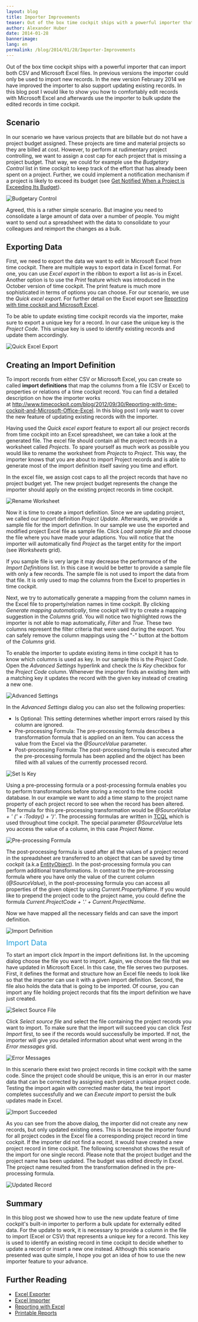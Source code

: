 ```yaml
---
layout: blog
title: Importer Improvements
teaser: Out of the box time cockpit ships with a powerful importer that can import both CSV and Microsoft Excel files. In previous versions the importer could only be used to import new records. In the new version February 2014 we have improved the importer to also support updating existing records.
author: Alexander Huber
date: 2014-01-28
bannerimage: 
lang: en
permalink: /blog/2014/01/28/Importer-Improvements
---
```


<p>Out of the box time cockpit ships with a powerful importer that can import both CSV and Microsoft Excel files. In previous versions the importer could only be used to import new records. In the new version February 2014 we have improved the importer to also support updating existing records. In this blog post I would like to show you how to comfortably edit records with Microsoft Excel and afterwards use the importer to bulk update the edited records in time cockpit.</p><h2>Scenario</h2><p>In our scenario we have various projects that are billable but do not have a project budget assigned. These projects are time and material projects so they are billed at cost. However, to perform at rudimentary project controlling, we want to assign a cost cap for each project that is missing a project budget. That way, we could for example use the <em>Budgetary Control</em> list in time cockpit to keep track of the effort that has already been spent on a project. Further, we could implement a notification mechanism if a project is likely to exceed its budget (see <a href="~/blog/2012/11/23/Get-Notified-When-a-Project-is-Exceeding-Its-Budget" target="_blank" title="How to get an email notification in time cockpit when a projects exceeds its budget">Get Notified When a Project is Exceeding Its Budget</a>).</p><p>
  <img title="Budgetary Control" src="{{site.baseurl}}/content/images/blog/2014/01/BudgetControl.png" alt="Budgetary Control" />
</p><p>Agreed, this is a rather simple scenario. But imagine you need to consolidate a large amount of data over a number of people. You might want to send out a spreadsheet with the data to consolidate to your colleagues and reimport the changes as a bulk.</p><h2>Exporting Data</h2><p>First, we need to export the data we want to edit in Microsoft Excel from time cockpit. There are multiple ways to export data in Excel format. For one, you can use <em>Excel export</em> in the ribbon to export a list as-is in Excel. Another option is to use the <em>Print</em> feature which was introduced in the October version of time cockpit. The print feature is much more sophisticated in terms of options you can choose. For our scenario, we use the <em>Quick excel export</em>. For further detail on the Excel export see <a href="~/blog/2012/09/30/Reporting-with-time-cockpit-and-Microsoft-Office-Excel" target="_blank" title="Reporting with time cockpit and Microsoft Excel">Reporting with time cockpit and Microsoft Excel</a>. </p><p class="showcase">To be able to update existing time cockpit records via the importer, make sure to export a unique key for a record. In our case the unique key is the <em>Project Code</em>. This unique key is used to identify existing records and update them accordingly.</p><p>
  <img title="Quick Excel Export" src="{{site.baseurl}}/content/images/blog/2014/01/Quick excel export.png" alt="Quick Excel Export" />
</p><h2>Creating an Import Definition</h2><p>To import records from either CSV or Microsoft Excel, you can create so called <strong>import definitions</strong> that map the columns from a file (CSV or Excel) to properties or relations of a time cockpit record. You can find a detailed description on how the importer works at <a href="~/blog/2012/09/30/Reporting-with-time-cockpit-and-Microsoft-Office-Excel">http://www.timecockpit.com/blog/2012/09/30/Reporting-with-time-cockpit-and-Microsoft-Office-Excel</a>. In this blog post I only want to cover the new feature of updating existing records with the importer.</p><p>Having used the <em>Quick excel export</em> feature to export all our project records from time cockpit into an Excel spreadsheet, we can take a look at the generated file. The excel file should contain all the project records in a worksheet called <em>Projects</em>. To spare yourself as much work as possible you would like to rename the worksheet from <em>Projects</em> to <em>Project</em>. This way, the importer knows that you are about to import Project records and is able to generate most of the import definition itself saving you time and effort.</p><p>In the excel file, we assign cost caps to all the project records that have no project budget yet. The new project budget represents the change the importer should apply on the existing project records in time cockpit.</p><p>
  <img title="Rename Worksheet" src="{{site.baseurl}}/content/images/blog/2014/01/Rename Worksheet.png" alt="Rename Worksheet" />
</p><p>Now it is time to create a import definition. Since we are updating project, we called our import definition <em>Project Update</em>. Afterwards, we provide a sample file for the import definition. In our sample we use the exported and modified project Excel file as sample file. Click <em>Load sample file</em> and choose the file where you have made your adaptions. You will notice that the importer will automatically find <em>Project</em> as the target entity for the import (see <em>Worksheets</em> grid). </p><p class="showcase">If you sample file is very large it may decrease the performance of the <em>Import Definitions</em> list. In this case it would be better to provide a sample file with only a few records. The sample file is not used to import the data from that file. It is only used to map the columns from the Excel to properties in time cockpit.</p><p>Next, we try to automatically generate a mapping from the column names in the Excel file to property/relation names in time cockpit. By clicking <em>Generate mapping automatically</em>, time cockpit will try to create a mapping suggestion in the <em>Columns</em> grid. You will notice two highlighted rows the importer is not able to map automatically, <em>Filter</em> and <em>True</em>. These two columns represent the filter criteria that were used during the export. You can safely remove the column mappings using the "-" button at the bottom of the <em>Columns</em> grid.</p><p>To enable the importer to update existing items in time cockpit it has to know which columns is used as key. In our sample this is the <em>Project Code</em>. Open the <em>Advanced Settings</em> hyperlink and check the <em>Is Key</em> checkbox for the <em>Project Code</em> column. Whenever the importer finds an existing item with a matching key it updates the record with the given key instead of creating a new one.</p><p>
  <img title="Advanced Settings" src="{{site.baseurl}}/content/images/blog/2014/01/Advanced Settings.png" alt="Advanced Settings" />
</p><p>In the <em>Advanced Settings</em> dialog you can also set the following properties:</p><ul>
  <li>Is Optional: This setting determines whether import errors raised by this column are ignored.</li>
  <li>Pre-processing Formula: The pre-processing formula describes a transformation formula that is applied on an item. You can access the value from the Excel via the <em>@SourceValue</em> parameter.</li>
  <li>Post-processing Formula: The post-processing formula is executed after the pre-processing formula has been applied and the object has been filled with all values of the currently processed record.</li>
</ul><p>
  <img title="Set Is Key" src="{{site.baseurl}}/content/images/blog/2014/01/SetIsKey.png" alt="Set Is Key" />
</p><p>Using a pre-processing formula or a post-processing formula enables you to perform transformations before storing a record to the time cockit database. In our example we want to add a time stamp to the project name property of each project record to see when the record has been altered. The formula for this pre-processing transformation would be <em>@SourceValue + ' (' + :Today() + ')'</em>. The processing formulas are written in <a href="http://help.timecockpit.com/?topic=html/28e3e0bd-6bd7-4435-930b-69671817bf95.htm" target="_blank">TCQL</a> which is used throughout time cockpit. The special parameter <em>@SourceValue</em> lets you access the value of a column, in this case <em>Project Name</em>. </p><p>
  <img title="Pre-processing Formula" src="{{site.baseurl}}/content/images/blog/2014/01/Pre-processing.png" alt="Pre-processing Formula" />
</p><p>The post-processing formula is used after all the values of a project record in the spreadsheet are transferred to an object that can be saved by time cockpit (a.k.a <a href="http://help.timecockpit.com/?topic=html/dfbc3e13-f897-51fd-b343-445a00f695b8.htm" target="_blank">EntityObject</a>). In the post-processing formula you can perform additional transformations. In contrast to the pre-processing formula where you have only the value of the current column (<em>@SourceValue</em>), in the post-processing formula you can access all properties of the given object by using <em>Current.PropertyName</em>. If you would like to prepend the project code to the project name, you could define the formula <em>Current.ProjectCode + '.' + Current.ProjectName</em>. </p><p>Now we have mapped all the necessary fields and can save the import definition. </p><p>
  <img title="Import Definition" src="{{site.baseurl}}/content/images/blog/2014/01/Project Update Def.png" alt="Import Definition" />
</p><p>
  <span style="color: rgb(37, 160, 218); font-size: 20px; line-height: 20px;">Import Data</span>
  <br />
</p><p>To start an import click <em>Import</em> in the import definitions list. In the upcoming dialog choose the file you want to import. Again, we choose the file that we have updated in Microsoft Excel. In this case, the file serves two purposes. First, it defines the format and structure how an Excel file needs to look like so that the importer can use it with a given import definition. Second, the file also holds the data that is going to be imported. Of course, you can import any file holding project records that fits the import definition we have just created. </p><p>
  <img title="Select Source File" src="{{site.baseurl}}/content/images/blog/2014/01/Start Import.png" alt="Select Source File" />
</p><p>Click <em>Select source file</em> and select the file containing the project records you want to import. To make sure that the import will succeed you can click <em>Test Import</em> first, to see if the records would successfully be imported. If not, the importer will give you detailed information about what went wrong in the <em>Error messages</em> grid.</p><p>
  <img title="Error Messages" src="{{site.baseurl}}/content/images/blog/2014/01/Errors.png" alt="Error Messages" />
</p><p>In this scenario there exist two project records in time cockpit with the same code. Since the project code should be unique, this is an error in our master data that can be corrected by assigning each project a unique project code. Testing the import again with corrected master data, the test import completes successfully and we can <em>Execute import</em> to persist the bulk updates made in Excel.</p><p>
  <img title="Import Succeeded" src="{{site.baseurl}}/content/images/blog/2014/01/Import Succeeded.png" alt="Import Succeeded" />
</p><p>As you can see from the above dialog, the importer did not create any new records, but only updated existing ones. This is because the importer found for all project codes in the Excel file a corresponding project record in time cockpit. If the importer did not find a record, it would have created a new project record in time cockpit. The following screenshot shows the result of the import for one single record. Please note that the project budget and the project name has been updated. The budget was edited directly in Excel. The project name resulted from the transformation defined in the pre-processing formula.</p><p>
  <img title="Updated Record" src="{{site.baseurl}}/content/images/blog/2014/01/Updated Record.png" alt="Updated Record" />
</p><h2>Summary</h2><p>In this blog post we showed how to use the new update feature of time cockpit's built-in importer to perform a bulk update for externally edited data. For the update to work, it is necessary to provide a column in the file to import (Excel or CSV) that represents a unique key for a record. This key is used to <span lang="EN-US">identify</span> an existing record in time cockpit to decide whether to update a record or insert a new one instead. Although this scenario presented was quite simple, I hope you got an idea of how to use the new importer feature to your advance.</p><h2>Further Reading</h2><ul>
  <li>
    <a href="http://help.timecockpit.com/?topic=html/77e1bfc5-2e00-4348-9208-cba65638f3b5.htm" target="_blank" title="Export data from time cockpit in Excel">Excel Exporter</a>
    <br />
  </li>
  <li>
    <a href="http://help.timecockpit.com/?topic=html/ee560e49-e503-4d80-9167-2e6533f50dbe.htm" target="_blank" title="Import data from Excel to time cockpit">Excel Importer</a>
    <br />
  </li>
  <li>
    <a href="~/blog/2012/09/30/Reporting-with-time-cockpit-and-Microsoft-Office-Excel" title="Reporting with time cockpit and Microsoft Office Excel">Reporting with Excel</a>
    <br />
  </li>
  <li>
    <a href="~/blog/2013/11/27/Reporting-Preview-Improvements" title="Get printable reports in time cockpit">Printable Reports</a>
    <br />
  </li>
</ul>
